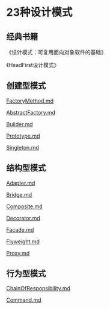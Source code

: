 # 23种设计模式

## 经典书籍

《设计模式：可复用面向对象软件的基础》

《HeadFirst设计模式》

## 创建型模式

[FactoryMethod.md](https://github.com/niu0217/Documents/blob/main/C%2B%2B/standard/DesignPatterns/FactoryMethod.md)

[AbstractFactory.md](https://github.com/niu0217/Documents/blob/main/C%2B%2B/standard/DesignPatterns/AbstractFactory.md)

[Builder.md](https://github.com/niu0217/Documents/blob/main/C%2B%2B/standard/DesignPatterns/Builder.md)

[Prototype.md](https://github.com/niu0217/Documents/blob/main/C%2B%2B/standard/DesignPatterns/Prototype.md)

[Singleton.md](https://github.com/niu0217/Documents/blob/main/C%2B%2B/standard/DesignPatterns/Singleton.md)

## 结构型模式

[Adapter.md](https://github.com/niu0217/Documents/blob/main/C%2B%2B/standard/DesignPatterns/Adapter.md)

[Bridge.md](https://github.com/niu0217/Documents/blob/main/C%2B%2B/standard/DesignPatterns/Bridge.md)

[Composite.md](https://github.com/niu0217/Documents/blob/main/C%2B%2B/standard/DesignPatterns/Composite.md)

[Decorator.md](https://github.com/niu0217/Documents/blob/main/C%2B%2B/standard/DesignPatterns/Decorator.md)

[Facade.md](https://github.com/niu0217/Documents/blob/main/C%2B%2B/standard/DesignPatterns/Facade.md)

[Flyweight.md](https://github.com/niu0217/Documents/blob/main/C%2B%2B/standard/DesignPatterns/Flyweight.md)

[Proxy.md](https://github.com/niu0217/Documents/blob/main/C%2B%2B/standard/DesignPatterns/Proxy.md)

## 行为型模式

[ChainOfResponsibility.md](https://github.com/niu0217/Documents/blob/main/C%2B%2B/standard/DesignPatterns/ChainOfResponsibility.md)

[Command.md](https://github.com/niu0217/Documents/blob/main/C%2B%2B/standard/DesignPatterns/Command.md)
